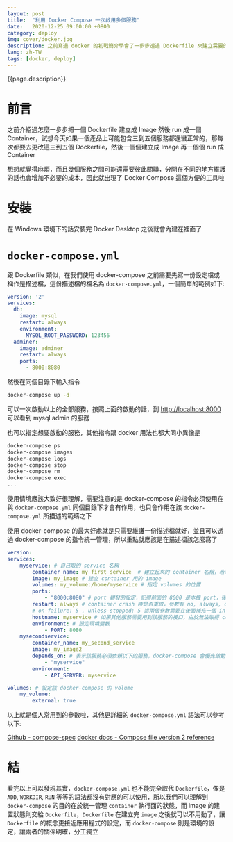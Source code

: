 ```yaml
---
layout: post
title:  "利用 Docker Compose 一次啟用多個服務"
date:   2020-12-25 09:00:00 +0800
category: deploy
img: cover/docker.jpg
description: 之前寫過 docker 的初戰簡介學會了一步步透過 Dockerfile 來建立需要的 Image，但每個服務都要寫一份 Dockerfile，每份都要個別維護實在有點麻煩，今天就來看看怎麼利用 docker-compose 來一次維護多個服務吧
lang: zh-TW
tags: [docker, deploy]
---
```


{{page.description}}

# 前言

之前介紹過怎麼一步步把一個 Dockerfile 建立成 Image 然後 run 成一個 Container，試想今天如果一個產品上可能包含三到五個服務都還蠻正常的，那每次都要去更改這三到五個 Dockerfile，然後一個個建立成 Image 再一個個 run 成 Container

想想就覺得麻煩，而且幾個服務之間可能還需要彼此關聯，分開在不同的地方維護的話也會增加不必要的成本，因此就出現了 Docker Compose 這個方便的工具啦

# 安裝

在 Windows 環境下的話安裝完 Docker Desktop 之後就會內建在裡面了

# `docker-compose.yml`

跟 Dockerfile 類似，在我們使用 docker-compose 之前需要先寫一份設定檔或稱作是描述檔，這份描述檔的檔名為 `docker-compose.yml`，一個簡單的範例如下:

```yaml
version: '2'
services:
  db:
    image: mysql
    restart: always
    environment:
      MYSQL_ROOT_PASSWORD: 123456
  adminer:
    image: adminer
    restart: always
    ports:
      - 8000:8080
```

然後在同個目錄下輸入指令

```bash
docker-compose up -d
```

可以一次啟動以上的全部服務，按照上面的啟動的話，到 [http://localhost:8000](http://localhost:8000) 可以看到 mysql admin 的服務

也可以指定想要啟動的服務，其他指令跟 docker 用法也都大同小異像是

```bash
docker-compose ps
docker-compose images
docker-compose logs
docker-compose stop
docker-compose rm
docker-compose exec
...
```

使用情境應該大致好很理解，需要注意的是 docker-compose 的指令必須使用在與 `docker-compose.yml` 同個目錄下才會有作用，也只會作用在該 `docker-compose.yml` 所描述的範疇之下

使用 docker-compose 的最大好處就是只需要維護一份描述檔就好，並且可以透過 docker-compose 的指令統一管理，所以重點就應該是在描述檔該怎麼寫了

```yml
version:
services:
    myservice: # 自己取的 service 名稱
        container_name: my_first_service  # 建立起來的 container 名稱，若沒取會按照 service name 後面加流水號
        image: my_image # 建立 container 用的 image
        volumes: my_volume:/home/myservice # 指定 volumes 的位置
        ports:
            - "8000:8080" # port 轉發的設定，記得前面的 8000 是本機 port，後面的 8080 是 container 的 port
        restart: always # container crash 時是否重啟，參數有 no, always, on-failure, unless-stopped
        # on-failure: 5 , unless-stopped: 5 這兩個參數需要在後面補充一個 int，表示重啟特定次數
        hostname: myservice # 如果其他服務需要用到該服務的接口，由於無法取得 container 啟動後的 ip 可以藉由 hostname 來達到這個效果
        environment: # 設定環境變數
            - PORT: 8080
    mysecondservice:
        container_name: my_second_service
        image: my_image2
        depends_on: # 表示該服務必須依賴以下的服務，docker-compose 會優先啟動下面的服務才執行這個 container
            - "myservice"
        environment:
            - API_SERVER: myservice

volumes: # 設定該 docker-compose 的 volume
    my_volume:
        external: true
```

以上就是個人常用到的參數啦，其他更詳細的 `docker-compose.yml` 語法可以參考以下:

[Github - compose-spec](https://github.com/compose-spec/compose-spec/blob/master/spec.md)
[docker docs - Compose file version 2 reference](https://docs.docker.com/compose/compose-file/compose-file-v2/)

# 結

看完以上可以發現其實，`docker-compose.yml` 也不能完全取代 `Dockerfile`，像是 `ADD`, `WORKDIR`, `RUN` 等等的語法都沒有對應的可以使用，所以我們可以理解到 `docker-compose` 的目的在於統一管理 `container` 執行面的狀態，而 image 的建置狀態則交給 `Dockerfile`，`Dockerfile` 在建立完 `image` 之後就可以不用動了，讓 `Dockerfile` 的概念更接近應用程式的設定，而 `docker-compose` 則是環境的設定，讓兩者的關係明確，分工獨立
